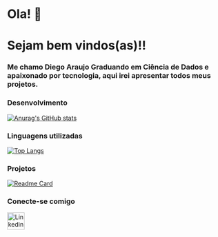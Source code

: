 # Ola! 👋

# Sejam bem vindos(as)!!

### Me chamo Diego Araujo Graduando em Ciência de Dados e apaixonado por tecnologia, aqui irei apresentar todos meus projetos.


### Desenvolvimento

[![Anurag's GitHub stats](https://github-readme-stats.vercel.app/api?username=diegogaraujo)](https://github.com/diegogaraujo/github-readme-stats)

### Linguagens utilizadas

[![Top Langs](https://github-readme-stats.vercel.app/api/top-langs/?username=diegogaraujo&layout=donut-vertical)](https://github.com/anuraghazra/github-readme-stats)


### Projetos



[![Readme Card](https://github-readme-stats.vercel.app/api/pin/?username=diegogaraujo&repo=sistema-banco-python)](https://github.com/diegogaraujo/sistema-banco-python)


### Conecte-se comigo

[<img src='https://img.shields.io/badge/LinkedIn-007785?style=for-the-badge&logo=linkedin&logoColor=white' alt='Linkedin' height='40'>](https://www.linkedin.com/in/dev-diego-araujo/)

